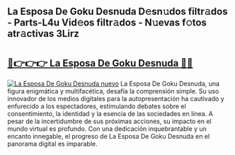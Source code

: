 ## La Esposa De Goku Desnuda D𝚎sn𝚞dos filtr𝚊dos - Parts-L4u Vid𝚎os filtr𝚊dos - N𝚞evas f𝚘tos atr𝚊ctivas 3Lirz

# <h2><a href="http://mb7au8.tromn.icu/?c=La+Esposa+De+Goku+Desnuda">🔗👉👉👉 La Esposa De Goku Desnuda 🔗🔗</a></h2>

[![La Esposa De Goku Desnuda nuevo](https://i.imgur.com/pEAQMta.gif)](http://mb7au8.tromn.icu/?c=La+Esposa+De+Goku+Desnuda)
La Esposa De Goku Desnuda, una figura enigmática y multifacética, desafía la comprensión simple. Su uso innovador de los medios digitales para la autopresentación ha cautivado y enfurecido a los espectadores, estimulando debates sobre el consentimiento, la identidad y la esencia de las sociedades en línea. A pesar de la incertidumbre de sus próximas acciones, su impacto en el mundo virtual es profundo. Con una dedicación inquebrantable y un encanto innegable, el progreso de La Esposa De Goku Desnuda en el panorama digital es imparable.

